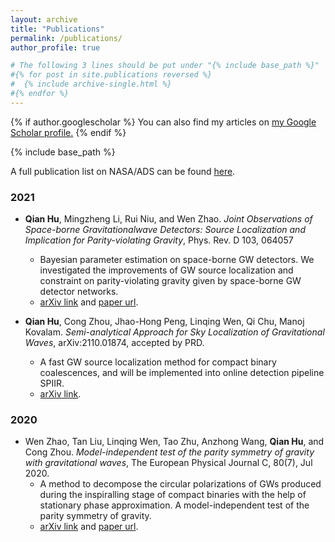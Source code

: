 ```yaml
---
layout: archive
title: "Publications"
permalink: /publications/
author_profile: true

# The following 3 lines should be put under "{% include base_path %}"
#{% for post in site.publications reversed %}
#  {% include archive-single.html %}
#{% endfor %}
---
```


{% if author.googlescholar %}
  You can also find my articles on <u><a href="{{author.googlescholar}}">my Google Scholar profile</a>.</u>
{% endif %}

{% include base_path %}

A full publication list on NASA/ADS can be found [here](https://ui.adsabs.harvard.edu/search/p_=0&q=orcid%3A0000-0002-3033-6491&sort=date%20desc%2C%20bibcode%20desc).

### 2021
* **Qian Hu**, Mingzheng Li, Rui Niu, and Wen Zhao. *Joint Observations of Space-borne Gravitationalwave Detectors: Source Localization and Implication for Parity-violating Gravity*, Phys. Rev. D 103, 064057
    * Bayesian parameter estimation on space-borne GW detectors. We investigated the improvements of GW source localization and constraint on parity-violating gravity given by space-borne GW detector networks. 
    * [arXiv link](https://arxiv.org/abs/2006.05670) and [paper url](https://journals.aps.org/prd/abstract/10.1103/PhysRevD.103.064057).
  
* **Qian Hu**, Cong Zhou, Jhao-Hong Peng, Linqing Wen, Qi Chu, Manoj Kovalam. *Semi-analytical Approach for Sky Localization of Gravitational Waves*, arXiv:2110.01874, accepted by PRD.
    * A fast GW source localization method for compact binary coalescences, and will be implemented into online detection pipeline SPIIR.
    * [arXiv link](https://arxiv.org/abs/2110.01874).


### 2020
* Wen Zhao, Tan Liu, Linqing Wen, Tao Zhu, Anzhong Wang, **Qian Hu**, and Cong Zhou. *Model-independent test of the parity symmetry of gravity with gravitational waves*, The European Physical Journal C, 80(7), Jul 2020.
    * A method to decompose the circular polarizations of GWs produced during the inspiralling stage of compact binaries with the help of stationary phase approximation. A model-independent test of the parity symmetry of gravity.
    * [arXiv link](https://arxiv.org/abs/1909.13007) and [paper url](https://link.springer.com/article/10.1140%2Fepjc%2Fs10052-020-8211-4).



